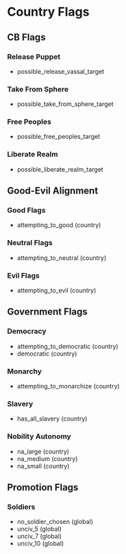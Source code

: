 # Country Flags
## CB Flags
### Release Puppet
 - possible_release_vassal_target
 
### Take From Sphere
 - possible_take_from_sphere_target

### Free Peoples
 - possible_free_peoples_target
 
### Liberate Realm
 - possible_liberate_realm_target

## Good-Evil Alignment
### Good Flags
 - attempting_to_good (country)

### Neutral Flags
 - attempting_to_neutral (country)

### Evil Flags
 - attempting_to_evil (country)

## Government Flags
### Democracy
 - attempting_to_democratic (country)
 - democratic (country)

### Monarchy
 - attempting_to_monarchize (country)

### Slavery
 - has_all_slavery (country)

### Nobility Autonomy
 - na_large (country)
 - na_medium (country)
 - na_small (country)

## Promotion Flags
### Soldiers
 - no_soldier_chosen (global)
 - unciv_5 (global)
 - unciv_7 (global)
 - unciv_10 (global)